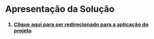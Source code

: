 # Apresentação da Solução

### <ol><li><a href="https://icei-puc-minas-pmv-ads.github.io/pmv-ads-2022-1-e1-proj-web-t2-vechile-protection/src/"> Clique aqui para ser redirecionado para a aplicação do projeto </a></li></ol> ###
